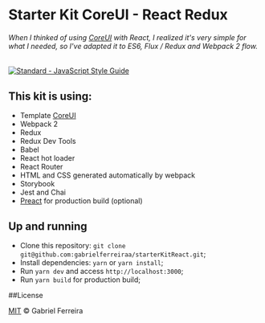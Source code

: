 # Starter Kit CoreUI - React Redux 

###### When I thinked of using [CoreUI](https://github.com/mrholek/CoreUI-Free-Bootstrap-Admin-Template) with React, I realized it's very simple for what I needed, so I've adapted it to ES6, Flux / Redux and Webpack 2 flow.

  <a href="https://standardjs.com"><img src="https://img.shields.io/badge/code_style-standard-brightgreen.svg" alt="Standard - JavaScript Style Guide"></a>

## This kit is using:

* Template [CoreUI](https://github.com/mrholek/CoreUI-Free-Bootstrap-Admin-Template)
* Webpack 2
* Redux
* Redux Dev Tools
* Babel
* React hot loader
* React Router
* HTML and CSS generated automatically by webpack
* Storybook
* Jest and Chai
* [Preact](https://preactjs.com/) for production build (optional)

## Up and running

- Clone this repository: `git clone git@github.com:gabrielferreiraa/starterKitReact.git`;
- Install dependencies: `yarn` or `yarn install`;
- Run `yarn dev` and access `http://localhost:3000`;
- Run `yarn build` for production build;

##License

[MIT](https://github.com/gabrielferreiraa/licenses/blob/master/MIT#L1) &copy; Gabriel Ferreira
